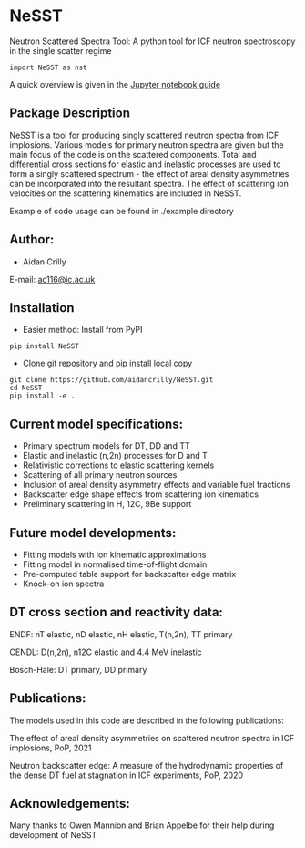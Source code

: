 # NeSST
Neutron Scattered Spectra Tool: A python tool for ICF neutron spectroscopy in the single scatter regime

```
import NeSST as nst
```

A quick overview is given in the [Jupyter notebook guide](https://nbviewer.org/github/aidancrilly/NeSST/blob/master/example/NeSST%20Guide.ipynb)

## Package Description
NeSST is a tool for producing singly scattered neutron spectra from ICF implosions. Various models for primary neutron spectra are given but the main focus of the code is on the scattered components.
Total and differential cross sections for elastic and inelastic processes are used to form a singly scattered spectrum - the effect of areal density asymmetries can be incorporated into the resultant spectra.
The effect of scattering ion velocities on the scattering kinematics are included in NeSST.

Example of code usage can be found in ./example directory

## Author:
- Aidan Crilly

E-mail: ac116@ic.ac.uk

## Installation

- Easier method: Install from PyPI 

```
pip install NeSST
```

- Clone git repository and pip install local copy

```
git clone https://github.com/aidancrilly/NeSST.git
cd NeSST
pip install -e .
```

## Current model specifications:
- Primary spectrum models for DT, DD and TT
- Elastic and inelastic (n,2n) processes for D and T
- Relativistic corrections to elastic scattering kernels
- Scattering of all primary neutron sources
- Inclusion of areal density asymmetry effects and variable fuel fractions
- Backscatter edge shape effects from scattering ion kinematics
- Preliminary scattering in H, 12C, 9Be support

## Future model developments:
- Fitting models with ion kinematic approximations
- Fitting model in normalised time-of-flight domain
- Pre-computed table support for backscatter edge matrix
- Knock-on ion spectra

## DT cross section and reactivity data:
ENDF: nT elastic, nD elastic, nH elastic, T(n,2n), TT primary

CENDL: D(n,2n), n12C elastic and 4.4 MeV inelastic

Bosch-Hale: DT primary, DD primary

## Publications:
The models used in this code are described in the following publications:

The effect of areal density asymmetries on scattered neutron spectra in ICF implosions, PoP, 2021

Neutron backscatter edge: A measure of the hydrodynamic properties of the dense DT fuel at stagnation in ICF experiments, PoP, 2020

## Acknowledgements:
Many thanks to Owen Mannion and Brian Appelbe for their help during development of NeSST